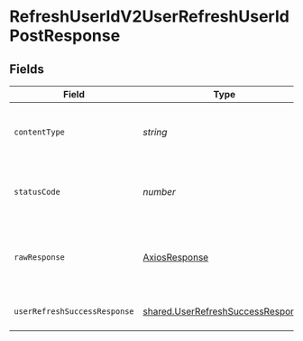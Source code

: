 # RefreshUserIdV2UserRefreshUserIdPostResponse


## Fields

| Field                                                                                                                                                                                                                             | Type                                                                                                                                                                                                                              | Required                                                                                                                                                                                                                          | Description                                                                                                                                                                                                                       | Example                                                                                                                                                                                                                           |
| --------------------------------------------------------------------------------------------------------------------------------------------------------------------------------------------------------------------------------- | --------------------------------------------------------------------------------------------------------------------------------------------------------------------------------------------------------------------------------- | --------------------------------------------------------------------------------------------------------------------------------------------------------------------------------------------------------------------------------- | --------------------------------------------------------------------------------------------------------------------------------------------------------------------------------------------------------------------------------- | --------------------------------------------------------------------------------------------------------------------------------------------------------------------------------------------------------------------------------- |
| `contentType`                                                                                                                                                                                                                     | *string*                                                                                                                                                                                                                          | :heavy_check_mark:                                                                                                                                                                                                                | HTTP response content type for this operation                                                                                                                                                                                     |                                                                                                                                                                                                                                   |
| `statusCode`                                                                                                                                                                                                                      | *number*                                                                                                                                                                                                                          | :heavy_check_mark:                                                                                                                                                                                                                | HTTP response status code for this operation                                                                                                                                                                                      |                                                                                                                                                                                                                                   |
| `rawResponse`                                                                                                                                                                                                                     | [AxiosResponse](https://axios-http.com/docs/res_schema)                                                                                                                                                                           | :heavy_check_mark:                                                                                                                                                                                                                | Raw HTTP response; suitable for custom response parsing                                                                                                                                                                           |                                                                                                                                                                                                                                   |
| `userRefreshSuccessResponse`                                                                                                                                                                                                      | [shared.UserRefreshSuccessResponse](../../../sdk/models/shared/userrefreshsuccessresponse.md)                                                                                                                                     | :heavy_minus_sign:                                                                                                                                                                                                                | Successful Response                                                                                                                                                                                                               | {"success":true,"user_id":"e479f96c-a44c-4843-99a2-20e98070f99f","refreshed_sources":["Withings/workouts","Withings/sleep","Withings/body","Withings/vitals/blood_pressure","Withings/activity"],"failed_sources":["Oura/sleep"]} |